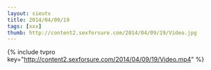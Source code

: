 ```yaml
--- 
layout: sieutv
title: 2014/04/09/19
tags: [xxx]
thumb: http://content2.sexforsure.com/2014/04/09/19/Video.jpg
---
```

{% include tvpro key="http://content2.sexforsure.com/2014/04/09/19/Video.mp4" %} 
